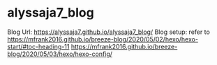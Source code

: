 # alyssaja7_blog
Blog Url: https://alyssaja7.github.io/alyssaja7_blog/
Blog setup: 
  refer to  https://mfrank2016.github.io/breeze-blog/2020/05/02/hexo/hexo-start/#toc-heading-11
            https://mfrank2016.github.io/breeze-blog/2020/05/03/hexo/hexo-config/
